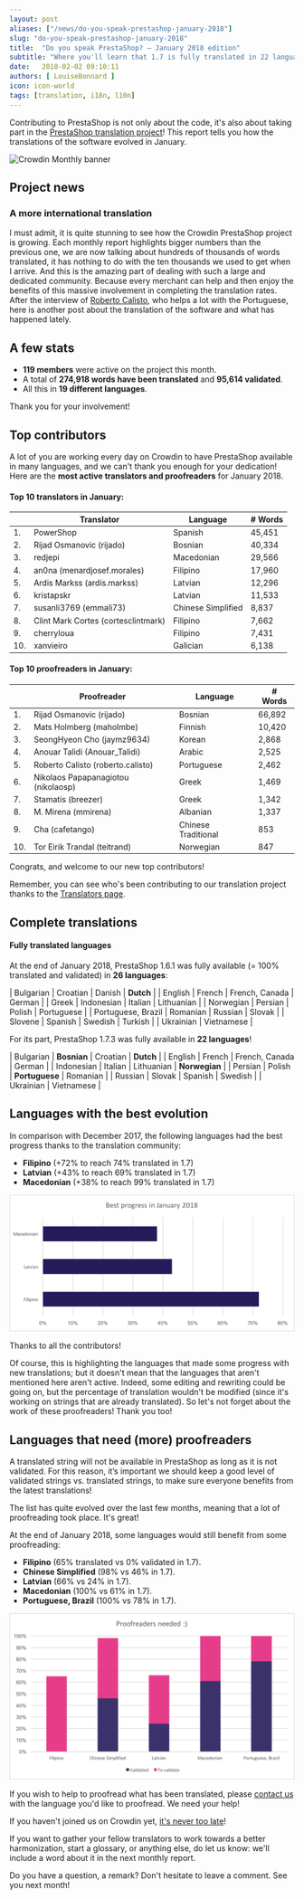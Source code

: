 ```yaml
---
layout: post
aliases: ["/news/do-you-speak-prestashop-january-2018"]
slug: "do-you-speak-prestashop-january-2018"
title:  "Do you speak PrestaShop? – January 2018 edition"
subtitle: "Where you'll learn that 1.7 is fully translated in 22 languages"
date:   2018-02-02 09:10:11
authors: [ LouiseBonnard ]
icon: icon-world
tags: [translation, i18n, l10n]
---
```


Contributing to PrestaShop is not only about the code, it's also about taking part in the [PrestaShop translation project](https://crowdin.com/project/prestashop-official)! This report tells you how the translations of the software evolved in January.

![Crowdin Monthly banner](/assets/images/2017/04/DYSpeakPS.jpg)

## Project news


### A more international translation

I must admit, it is quite stunning to see how the Crowdin PrestaShop project is growing. Each monthly report highlights bigger numbers than the previous one, we are now talking about hundreds of thousands of words translated, it has nothing to do with the ten thousands we used to get when I arrive. And this is the amazing part of dealing with such a large and dedicated community. Because every merchant can help and then enjoy the benefits of this massive involvement in completing the translation rates. After the interview of [Roberto Calisto](http://build.prestashop.com/news/contributor-interview-roberto-calisto), who helps a lot with the Portuguese, here is another post about the translation of the software and what has happened lately.


## A few stats

* **119 members** were active on the project this month.
* A total of **274,918 words have been translated** and **95,614 validated**.
* All this in **19 different languages**.

Thank you for your involvement!


## Top contributors

A lot of you are working every day on Crowdin to have PrestaShop available in many languages, and we can't thank you enough for your dedication! Here are the **most active translators and proofreaders** for January 2018.

#### Top 10 translators in January:

| |Translator | Language | # Words
|-|---------- | -------- | ----------------
 1. | PowerShop | Spanish | 45,451
 2. | Rijad Osmanovic (rijado) | Bosnian | 40,334
 3. | redjepi | Macedonian | 29,566
 4. | an0na (menardjosef.morales) | Filipino | 17,960
 5. | Ardis Markss (ardis.markss) | Latvian | 12,296
 6. | kristapskr | Latvian | 11,533
 7. | susanli3769 (emmali73) | Chinese Simplified | 8,837
 8. | Clint Mark Cortes (cortesclintmark) | Filipino | 7,662
 9. | cherryloua | Filipino | 7,431
10. | xanvieiro | Galician | 6,138


#### Top 10 proofreaders in January:

| | Proofreader | Language | # Words
|-| ---------- | -------- | ----------------
 1. | Rijad Osmanovic (rijado) | Bosnian | 66,892
 2. | Mats Holmberg (maholmbe) | Finnish | 10,420
 3. | SeongHyeon Cho (jaymz9634) | Korean | 2,868
 4. | Anouar Talidi (Anouar_Talidi) | Arabic | 2,525
 5. | Roberto Calisto (roberto.calisto) | Portuguese | 2,462
 6. | Nikolaos Papapanagiotou (nikolaosp) | Greek | 1,469
 7. | Stamatis (breezer) | Greek | 1,342
 8. | M. Mirena (mmirena) | Albanian | 1,337
 9. | Cha (cafetango) | Chinese Traditional | 853
10. | Tor Eirik Trandal (teitrand) | Norwegian | 847

Congrats, and welcome to our new top contributors!

Remember, you can see who's been contributing to our translation project thanks to the [Translators page](http://translators.prestashop.com/).


## Complete translations

#### Fully translated languages

At the end of January 2018, PrestaShop 1.6.1 was fully available (= 100% translated and validated) in **26 languages**:

| Bulgarian | Croatian | Danish | **Dutch** | 
| English | French | French, Canada | German |
| Greek | Indonesian | Italian | Lithuanian |
| Norwegian | Persian | Polish | Portuguese |
| Portuguese, Brazil | Romanian | Russian | Slovak |
| Slovene | Spanish | Swedish | Turkish |
| Ukrainian | Vietnamese |

For its part, PrestaShop 1.7.3 was fully available in **22 languages**!

| Bulgarian | **Bosnian** | Croatian | **Dutch** |
| English | French | French, Canada | German |
| Indonesian | Italian | Lithuanian | **Norwegian** |
| Persian | Polish | **Portuguese** | Romanian |
| Russian | Slovak | Spanish | Swedish |
| Ukrainian | Vietnamese |


## Languages with the best evolution

In comparison with December 2017, the following languages had the best progress thanks to the translation community:

* **Filipino** (+72% to reach 74% translated in 1.7)
* **Latvian** (+43% to reach 69% translated in 1.7)
* **Macedonian** (+38% to reach 99% translated in 1.7)

![Best translation progress for January 2018](/assets/images/2018/05/Build_Crowdin_progress_January18.png)

Thanks to all the contributors!

Of course, this is highlighting the languages that made some progress with new translations; but it doesn't mean that the languages that aren't mentioned here aren't active. Indeed, some editing and rewriting could be going on, but the percentage of translation wouldn't be modified (since it's working on strings that are already translated). So let's not forget about the work of these proofreaders! Thank you too!

## Languages that need (more) proofreaders

A translated string will not be available in PrestaShop as long as it is not validated. For this reason, it’s important we should keep a good level of validated strings vs. translated strings, to make sure everyone benefits from the latest translations!

The list has quite evolved over the last few months, meaning that a lot of proofreading took place. It's great!

At the end of January 2018, some languages would still benefit from some proofreading:

* **Filipino** (65% translated vs 0% validated in 1.7).
* **Chinese Simplified** (98% vs 46% in 1.7).
* **Latvian** (66% vs 24% in 1.7).
* **Macedonian** (100% vs 61% in 1.7).
* **Portuguese, Brazil** (100% vs 78% in 1.7).

![Languages that need proofreading](/assets/images/2018/05/Build_Crowdin_proofreading_January18.png)

If you wish to help to proofread what has been translated, please <a href="mailto:translation@prestashop.com?subject=Proofreading20PrestaShop20Translations">contact us</a> with the language you'd like to proofread. We need your help!

If you haven't joined us on Crowdin yet, [it's never too late](https://crowdin.com/project/prestashop-official)!

If you want to gather your fellow translators to work towards a better harmonization, start a glossary, or anything else, do let us know: we'll include a word about it in the next monthly report.

Do you have a question, a remark? Don't hesitate to leave a comment. See you next month!
